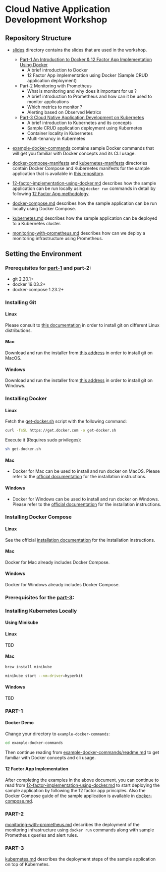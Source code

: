 # Cloud Native Application Development Workshop

## Repository Structure

- [slides](./slides) directory contains the slides that are used in the workshop.
    - [Part-1 An Introduction to Docker & 12 Factor App Implementation Using Docker](./slides/an-introduction-to-docker-and-12-app-implementation-using-docker.pdf)
        - A brief introduction to Docker
        - 12 Factor App implementation using Docker (Sample CRUD application deployment)
    - Part-2 Monitoring with Prometheus
        - What is monitoring and why does it important for us ?
        - A brief introduction to Prometheus and how can it be used to monitor applications
        - Which metrics to monitor ?
        - Alerting based on Observed Metrics
    - [Part-3 Cloud Native Application Development on Kubernetes](./slides/cloud-native-application-development-on-kubernetes.pdf)
        - A brief introduction to Kubernetes and its concepts
        - Sample CRUD application deployment using Kubernetes
        - Container locality in Kubernetes
        - Multi-tenancy in Kubernetes

- [example-docker-commands](./example-docker-commands) contains sample Docker commands that will get you familiar with Docker concepts and its CLI usage.

- [docker-compose-manifests](./docker-compose-manifests) and [kubernetes-manifests](./kubernetes-manifests) directories contain Docker Compose and Kubernetes manifests for the sample application that is available in [this repository](https://github.com/cemalunal/sample-crud-app).

- [12-factor-implementation-using-docker.md](./12-factor-implementation-using-docker.md) describes how the sample application can be run locally using `docker run` commands in detail by following [12 Factor App methodology](https://12factor.net/).

- [docker-compose.md](./docker-compose.md) describes how the sample application can be run locally using Docker Compose.

- [kubernetes.md](./kubernetes.md) describes how the sample application can be deployed to a Kubernetes cluster.

- [monitoring-with-prometheus.md](./monitoring-with-prometheus.md) describes how can we deploy a monitoring infrastructure using Prometheus.

## Setting the Environment

### Prerequisites for [part-1](./slides/an-introduction-to-docker-and-12-app-implementation-using-docker.pdf) and part-2:

* git 2.20.1+
* docker 19.03.2+
* docker-compose 1.23.2+

### Installing Git

#### Linux

Please consult to [this documentation](https://git-scm.com/download/linux) in order to install git on different Linux distributions.

#### Mac

Download and run the installer from [this address](https://git-scm.com/download/mac) in order to install git on MacOS.

#### Windows

Download and run the installer from [this address](https://git-scm.com/download/win) in order to install git on Windows.


### Installing Docker

#### Linux
Fetch the [get-docker.sh](https://get.docker.com/) script with the following command:
```bash
curl -fsSL https://get.docker.com -o get-docker.sh
```

Execute it (Requires sudo privileges):

```bash
sh get-docker.sh
```

#### Mac
- Docker for Mac can be used to install and run docker on MacOS. Please refer to the [official documentation](https://docs.docker.com/docker-for-mac/) for the installation instructions.

#### Windows
- Docker for Windows can be used to install and run docker on Windows. Please refer to the [official documentation](https://docs.docker.com/docker-for-windows/) for the installation instructions.


### Installing Docker Compose

#### Linux

See the official [installation documentation](https://docs.docker.com/compose/install/) for the installation instructions.

#### Mac
Docker for Mac already includes Docker Compose.

#### Windows
Docker for Windows already includes Docker Compose.

### Prerequisites for the [part-3](./slides/cloud-native-application-development-on-kubernetes.pdf):
### Installing Kubernetes Locally

#### Using Minikube

#### Linux
TBD

#### Mac

```bash
brew install minikube
```

```bash
minikube start --vm-driver=hyperkit
```

#### Windows
TBD

### PART-1

#### Docker Demo

Change your directory to `example-docker-commands`:

```bash
cd example-docker-commands
```

Then continue reading from [example-docker-commands/readme.md](./example-docker-commands/readme.md) to get familiar with Docker concepts and cli usage.

#### 12 Factor App Implementation

After completing the examples in the above document, you can continue to read from [12-factor-implementation-using-docker.md](./12-factor-implementation-using-docker.md) to start deploying the sample application by following the 12 factor app principles. Also the Docker Compose guide of the sample application is available in [docker-compose.md](./docker-compose.md).

### PART-2

[monitoring-with-prometheus.md](./monitoring-with-prometheus.md) describes the deployment of the monitoring infrastructure using `docker run` commands along with sample Prometheus queries and alert rules.

### PART-3
[kubernetes.md](./kubernetes.md) describes the deployment steps of the sample application on top of Kubernetes.

